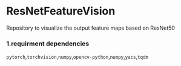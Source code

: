 # ResNetFeatureVision
Repository to visualize the output feature maps based on ResNet50

### 1.requirment dependencies<br>
`pytorch`,`torchvision`,`numpy`,`opencv-python`,`numpy`,`yacs`,`tqdm`
